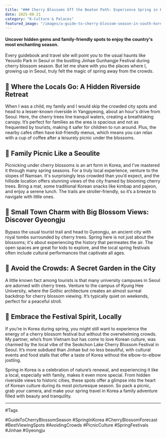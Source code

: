 ```yaml
---
title: "### Cherry Blossoms Off the Beaten Path: Experience Spring in Korea Like a Local"
date: 2025-08-21
category: "K-Culture & Palaces"
featured_image: "/images/a-guide-to-cherry-blossom-season-in-south-korea-211658.jpg"
---
```


#### Uncover hidden gems and family-friendly spots to enjoy the country's most enchanting season.

Every guidebook and travel site will point you to the usual haunts like Yeouido Park in Seoul or the bustling Jinhae Gunhangje Festival during cherry blossom season. But let me share with you the places where I, growing up in Seoul, truly felt the magic of spring away from the crowds.

## 🌸 Where the Locals Go: A Hidden Riverside Retreat
When I was a child, my family and I would skip the crowded city spots and head to a lesser-known riverside in Yangpyeong, about an hour's drive from Seoul. Here, the cherry trees line tranquil waters, creating a breathtaking canopy. It’s perfect for families as the area is spacious and not as frequented by tourists, making it safer for children to run around. Plus, the nearby cafes often have kid-friendly menus, which means you can relax with a cup of coffee after a leisurely picnic under the blossoms.

## 🌼 Family Picnic Like a Seoulite
Picnicking under cherry blossoms is an art form in Korea, and I’ve mastered it through many spring seasons. For a truly local experience, venture to the slopes of Namsan. It's surprisingly less crowded than you’d expect, and the hillside location offers stunning views of the city framed by blooming cherry trees. Bring a mat, some traditional Korean snacks like kimbap and pajeon, and enjoy a serene lunch. The trails are stroller-friendly, so it’s a breeze to navigate with little ones.

## 🌱 Small Town Charm with Big Blossom Views: Discover Gyeongju
Bypass the usual tourist trail and head to Gyeongju, an ancient city with royal tombs surrounded by cherry trees. Spring here is not just about the blossoms; it's about experiencing the history that permeates the air. The open spaces are great for kids to explore, and the local spring festivals often include cultural performances that captivate all ages.

## 🌺 Avoid the Crowds: A Secret Garden in the City
A little known fact among tourists is that many university campuses in Seoul are adorned with cherry trees. Venture to the campus of Kyung Hee University, where the Gothic architecture creates an almost surreal backdrop for cherry blossom viewing. It’s typically quiet on weekends, perfect for a peaceful stroll.

## 🎉 Embrace the Festival Spirit, Locally
If you’re in Korea during spring, you might still want to experience the energy of a cherry blossom festival but without the overwhelming crowds. My partner, who’s from Vietnam but has come to love Korean culture, was charmed by the local vibe of the Seokchon Lake Cherry Blossom Festival in Seoul. It’s more subdued than Jinhae but no less beautiful, with cultural events and food stalls that offer a taste of Korea without the elbow-to-elbow jostling.

Spring in Korea is a celebration of nature’s renewal, and experiencing it like a local, especially with family, makes it even more special. From hidden riverside views to historic cities, these spots offer a glimpse into the heart of Korean culture during its most picturesque season. So pack a picnic, grab your camera, and make your spring travel in Korea a family adventure filled with beauty and tranquility.

---
#Tags

#GuideToCherryBlossomSeason #SpringInKorea #CherryBlossomForecast #BestViewingSpots #AvoidingCrowds #PicnicCulture #SpringFestivals #Jinhae #Gyeongju